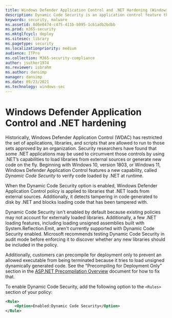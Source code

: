 ```yaml
---
title: Windows Defender Application Control and .NET Hardening (Windows)
description: Dynamic Code Security is an application control feature that can verify code loaded by .NET at runtime.
keywords: security, malware
ms.assetid: 8d6e0474-c475-411b-b095-1c61adb2bdbb
ms.prod: m365-security
ms.mktglfcycl: deploy
ms.sitesec: library
ms.pagetype: security
ms.localizationpriority: medium
audience: ITPro
ms.collection: M365-security-compliance
author: jsuther1974
ms.reviewer: isbrahm
ms.author: dansimp
manager: dansimp
ms.date: 09/23/2021
ms.technology: windows-sec
---
```


# Windows Defender Application Control and .NET hardening 

Historically, Windows Defender Application Control (WDAC) has restricted the set of applications, libraries, and scripts that are allowed to run to those sets approved by an organization. 
Security researchers have found that some .NET applications may be used to circumvent those controls by using .NET’s capabilities to load libraries from external sources or generate new code on the fly.
Beginning with Windows 10, version 1803, or Windows 11, Windows Defender Application Control features a new capability, called *Dynamic Code Security* to verify code loaded by .NET at runtime.

When the Dynamic Code Security option is enabled, Windows Defender Application Control policy is applied to libraries that .NET loads from external sources. 
Additionally, it detects tampering in code generated to disk by .NET and blocks loading code that has been tampered with. 

Dynamic Code Security isn't enabled by default because existing policies may not account for externally loaded libraries. 
Additionally, a few .NET loading features, including loading unsigned assemblies built with System.Reflection.Emit, aren't currently supported with Dynamic Code Security enabled. 
Microsoft recommends testing Dynamic Code Security in audit mode before enforcing it to discover whether any new libraries should be included in the policy. 

Additionally, customers can precompile for deployment only to prevent an allowed executable from being terminated because it tries to load unsigned dynamically generated code. See the "Precompiling for Deployment Only" section in the [ASP.NET Precompilation Overview](/aspnet/web-forms/overview/older-versions-getting-started/deploying-web-site-projects/precompiling-your-website-cs) document for how to fix that.

To enable Dynamic Code Security, add the following option to the `<Rules>` section of your policy: 

```xml
<Rule> 
    <Option>Enabled:Dynamic Code Security</Option> 
</Rule>
```
